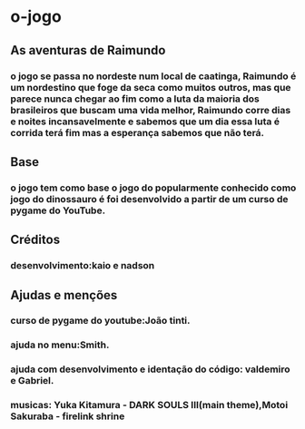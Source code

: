 # o-jogo
## As aventuras de Raimundo
### o jogo se passa no nordeste num local de caatinga, Raimundo é um nordestino que foge da seca como muitos outros, mas que parece nunca chegar ao fim como a luta da maioria dos brasileiros que buscam uma vida melhor, Raimundo corre dias e noites incansavelmente  e sabemos que um dia essa luta é corrida terá fim mas a esperança sabemos que não terá. 
## Base 
### o jogo tem como base o jogo do popularmente conhecido como jogo do dinossauro é foi desenvolvido a partir de um curso de pygame do YouTube.
## Créditos 
### desenvolvimento:kaio e nadson 
## Ajudas e menções 
### curso de pygame do youtube:João tinti.
### ajuda no menu:Smith.
### ajuda com desenvolvimento e identação do código: valdemiro e Gabriel.
### musicas: Yuka Kitamura - DARK SOULS III(main theme),Motoi Sakuraba - firelink shrine
